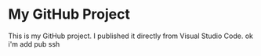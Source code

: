 # My GitHub Project

This is my GitHub project. I published it directly from Visual Studio Code.
ok i'm add pub ssh